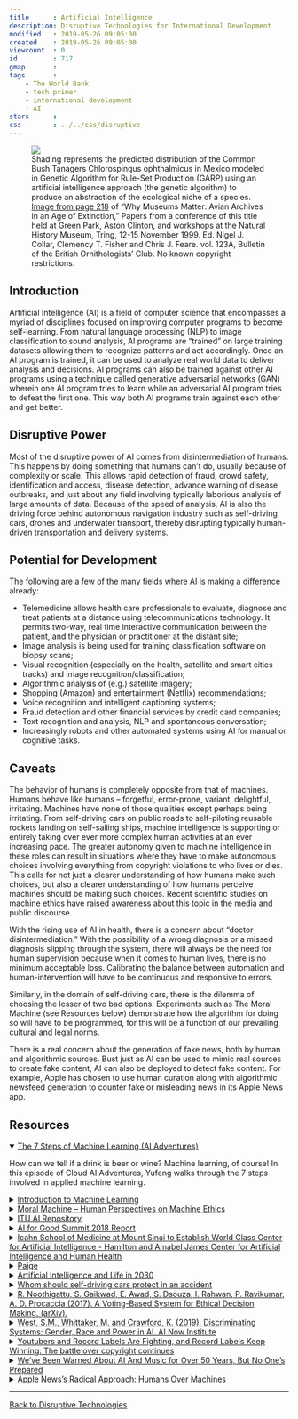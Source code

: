 ```yaml
---
title      : Artificial Intelligence
description: Disruptive Technologies for International Development
modified   : 2019-05-26 09:05:00
created    : 2019-05-26 09:05:00
viewcount  : 0
id         : 717
gmap       : 
tags       :
    - The World Bank
    - tech primer
    - international development
    - AI
stars      : 
css        : ../../css/disruptive
---
```


<figure>
    <img src="garp.jpg">
    <figcaption>Shading represents the predicted distribution of the Common Bush Tanagers Chlorospingus ophthalmicus in Mexico modeled in Genetic Algorithm for Rule-Set Production (GARP) using an artificial intelligence approach (the genetic algorithm) to produce an abstraction of the ecological niche of a species. <a href="https://archive.org/stream/bulletinofbrit1232003brit/#page/217/mode/1up" target="_blank">Image from page 218</a> of “Why Museums Matter: Avian Archives in an Age of Extinction,” Papers from a conference of this title held at Green Park, Aston Clinton, and workshops at the Natural History Museum, Tring, 12-15 November 1999. Ed. Nigel J. Collar, Clemency T. Fisher and Chris J. Feare. vol. 123A, Bulletin of the British Ornithologists’ Club. No known copyright restrictions.</figcaption>
</figure>

## Introduction

Artificial Intelligence (AI) is a field of computer science that encompasses a myriad of disciplines focused on improving computer programs to become self-learning. From natural language processing (NLP) to image classification to sound analysis, AI programs are “trained” on large training datasets allowing them to recognize patterns and act accordingly. Once an AI program is trained, it can be used to analyze real world data to deliver analysis and decisions. AI programs can also be trained against other AI programs using a technique called generative adversarial networks (GAN) wherein one AI program tries to learn while an adversarial AI program tries to defeat the first one. This way both AI programs train against each other and get better.

## Disruptive Power

Most of the disruptive power of AI comes from disintermediation of humans. This happens by doing something that humans can’t do, usually because of complexity or scale. This allows rapid detection of fraud, crowd safety, identification and access, disease detection, advance warning of disease outbreaks, and just about any field involving typically laborious analysis of large amounts of data. Because of the speed of analysis, AI is also the driving force behind autonomous navigation industry such as self-driving cars, drones and underwater transport, thereby disrupting typically human-driven transportation and delivery systems.

## Potential for Development

The following are a few of the many fields where AI is making a difference already:

- Telemedicine allows health care professionals to evaluate, diagnose and treat patients at a distance using telecommunications technology. It permits two-way, real time interactive communication between the patient, and the physician or practitioner at the distant site;
- Image analysis is being used for training classification software on biopsy scans;
- Visual recognition (especially on the health, satellite and smart cities tracks) and image recognition/classification; 
- Algorithmic analysis of (e.g.) satellite imagery;
- Shopping (Amazon) and entertainment (Netflix) recommendations;
- Voice recognition and intelligent captioning systems;
- Fraud detection and other financial services by credit card companies;
- Text recognition and analysis, NLP and spontaneous conversation; 
- Increasingly robots and other automated systems using AI for manual or cognitive tasks. 

## Caveats

The behavior of humans is completely opposite from that of machines. Humans behave like humans – forgetful, error-prone, variant, delightful, irritating. Machines have none of those qualities except perhaps being irritating. From self-driving cars on public roads to self-piloting reusable rockets landing on self-sailing ships, machine intelligence is supporting or entirely taking over ever more complex human activities at an ever increasing pace. The greater autonomy given to machine intelligence in these roles can result in situations where they have to make autonomous choices involving everything from copyright violations to who lives or dies. This calls for not just a clearer understanding of how humans make such choices, but also a clearer understanding of how humans perceive machines should be making such choices. Recent scientific studies on machine ethics have raised awareness about this topic in the media and public discourse.

With the rising use of AI in health, there is a concern about “doctor disintermediation.” With the possibility of a wrong diagnosis or a missed diagnosis slipping through the system, there will always be the need for human supervision because when it comes to human lives, there is no minimum acceptable loss. Calibrating the balance between automation and human-intervention will have to be continuous and responsive to errors. 

Similarly, in the domain of self-driving cars, there is the dilemma of choosing the lesser of two bad options. Experiments such as The Moral Machine (see Resources below) demonstrate how the algorithm for doing so will have to be programmed, for this will be a function of our prevailing cultural and legal norms.

There is a real concern about the generation of fake news, both by human and algorithmic sources. Bust just as AI can be used to mimic real sources to create fake content, AI can also be deployed to detect fake content. For example, Apple has chosen to use human curation along with algorithmic newsfeed generation to counter fake or misleading news in its Apple News app.

## Resources

<details class="video" open>
    <summary><a href="https://www.youtube.com/watch?v=nKW8Ndu7Mjw" target="_blank">The 7 Steps of Machine Learning (AI Adventures)</a></summary> 
    <p>How can we tell if a drink is beer or wine? Machine learning, of course! In this episode of Cloud AI Adventures, Yufeng walks through the 7 steps involved in applied machine learning.</p>
</details>

<details class="video">
    <summary><a href="https://www.youtube.com/watch?v=h0e2HAPTGF4" target="_blank">Introduction to Machine Learning</a></summary>
    <p><a href="http://ocw.mit.edu/6-0002F16" title="View the complete course" target="_blank">MIT 6.0002 Introduction to Computational Thinking and Data Science, Fall 2016.</a> Instructor: Eric Grimson. In this lecture, Prof. Grimson introduces machine learning and shows examples of supervised learning using feature vectors</p>
</details>

<details class="video">
    <summary><a href="https://www.youtube.com/watch?v=XCO8ET66xE4" target="_blank">Moral Machine – Human Perspectives on Machine Ethics</a></summary>
    <p><a href="http://moralmachine.mit.edu/" target="_blank">The Moral Machine</a> is a platform for gathering a human perspective on moral decisions made by machine intelligence, such as self-driving cars. We show you moral dilemmas, where a driverless car must choose the lesser of two evils, such as killing two passengers or five pedestrians. As an outside observer, you judge which outcome you think is more acceptable. You can then see how your responses compare with those of other people.</p>
</details>

<details class="text">
    <summary><a href="https://www.itu.int/en/ITU-T/AI/Pages/ai-repository.aspx" target="_blank">ITU AI Repository</a></summary>
    <p>ITU has launched a global Artificial Intelligence (AI) repository to identify AI related projects, research initiatives, think-tanks and organizations that can accelerate progress towards <a href="https://sustainabledevelopment.un.org/" target="_blank">the 17 UN Sustainable Development Goals</a>. The AI Repository is open to all and we invite anyone working in the field of AI to contribute to this resource.</p>
</details>

<details class="text">
    <summary><a href="https://2ja3zj1n4vsz2sq9zh82y3wi-wpengine.netdna-ssl.com/wp-content/uploads/2018/12/SDGs-Report.pdf" target="_blank">AI for Good Summit 2018 Report</a></summary>
    <p>The AI for Good Global Summit brought together leading minds in AI and humanitarian action to facilitate inclusive global dialogue and launch projects that use AI to benefit humanity. The action-oriented event focused on how AI can yield practical, long-term solutions to help achieve the SDGs. Hundreds of people attended and thousands of people worldwide followed the discussions via webcast.</p>
</details>

<details class="text">
    <summary><a href="https://www.mountsinai.org/about/newsroom/2019/icahn-school-of-medicine-at-mount-sinai-to-establish-world-class-center-for-artificial-intelligence-hamilton-and-amabel-james-center-for-artificial-intelligence-and-human-health" target="_blank">Icahn School of Medicine at Mount Sinai to Establish World Class Center for Artificial Intelligence - Hamilton and Amabel James Center for Artificial Intelligence and Human Health</a></summary>
    <p>First center in New York to seamlessly integrate artificial intelligence, data science and genomic screening to advance clinical practice and patient outcomes. It will combine artificial intelligence with data science and genomics in a standalone site≥ enabling researchers to enhance their understanding, diagnosis, and treatment of human diseases—including the most debilitating—and promote improved health and well-being.</p>
</details>

<details class="text">
    <summary><a href="https://paige.ai" target="_blank">Paige</a></summary>
    <p>Paige is creating software modules that allow pathologists to improve the scalability of their work, enabling them to provide better care, at lower cost. Their long-term plan is to develop new treatment paradigms that integrate computational pathology with electronic health records, genomic and other clinical data.</p>
</details>

<details class="text">
    <summary><a href="https://ai100.stanford.edu/sites/g/files/sbiybj9861/f/ai_100_report_0831fnl.pdf" target="_blank">Artificial Intelligence and Life in 2030</a></summary>
    <p>Artificial Intelligence (AI) is a science and a set of computational technologies that are inspired by—but typically operate quite differently from—the ways people use their nervous systems and bodies to sense, learn, reason, and take action. While the rate of progress in AI has been patchy and unpredictable, there have been significant advances since the field’s inception sixty years ago. Once a mostly academic area of study, twenty-first century AI enables a constellation of mainstream technologies that are having a substantial impact on everyday lives. Computer vision and AI planning, for example, drive the video games that are now a bigger entertainment industry than Hollywood. Deep learning, a form of machine learning based on layered representations of variables referred to as neural networks, has made speech-understanding practical on our phones and in our kitchens, and its algorithms can be applied widely to an array of applications that rely on pattern recognition. Natural Language Processing (NLP) and knowledge representation and reasoning have enabled a machine to beat the Jeopardy champion and are bringing new power to Web searches.</p>
</details>

<details class="text">
    <summary><a href="https://amp.economist.com/science-and-technology/2018/10/27/whom-should-self-driving-cars-protect-in-an-accident" target="_blank">Whom should self-driving cars protect in an accident</a></summary>
    <p>The trolley problem used to be an obscure question in philosophical ethics. It runs as follows: a trolley, or a train, is speeding down a track towards a junction. Some moustache-twirling evildoer has tied five people to the track ahead, and another person to the branch line. You are standing next to a lever that controls the junction. Do nothing, and the five people will be killed. Pull the lever, and only one person dies. What is the ethical course of action?</p>
</details>

<details class="text">
    <summary><a href="https://arxiv.org/pdf/1709.06692.pdf" target="_blank">R. Noothigattu, S. Gaikwad, E. Awad, S. Dsouza, I. Rahwan, P. Ravikumar, A. D. Procaccia (2017). A Voting-Based System for Ethical Decision Making. (arXiv).</a></summary>
    <p>We present a general approach to automating ethical decisions, drawing on machine learning and computational social choice. In a nutshell, we propose to learn a model of societal prefer- ences, and, when faced with a specific ethical dilemma at runtime, efficiently aggregate those preferences to identify a desirable choice. We provide a concrete algorithm that instantiates our approach; some of its crucial steps are informed by a new theory of swap-dominance efficient voting rules. Finally, we implement and evaluate a system for ethical decision making in the autonomous vehicle domain, using preference data collected from 1.3 million people through the Moral Machine website.</p>
</details>

<details class="text">
    <summary><a href="https://ainowinstitute.org/discriminatingsystems.html" target="_blank">West, S.M., Whittaker, M. and Crawford, K. (2019). Discriminating Systems: Gender, Race and Power in AI. AI Now Institute</a></summary>
    <p>The use of AI systems for the classification, detection, and prediction of race and gender is in urgent need of re-evaluation. The histories of ‘race science’ are a grim reminder that race and gender classification based on appearance is scientifically flawed and easily abused. Systems that use physical appearance as a proxy for character or interior states are deeply suspect, including AI tools that claim to detect sexuality from headshots,iv predict ‘criminality’ based on facial features,v or assess worker competence via ‘micro-expressions.’ vi Such systems are replicating patterns of racial and gender bias in ways that can deepen and justify historical inequality. The commercial deployment of these tools is cause for deep concern.</p>
</details>

<details class="text">
    <summary><a href="https://www.theverge.com/2019/5/24/18635904/copyright-youtube-creators-dmca-takedown-fair-use-music-cover" target="_blank">Youtubers and Record Labels Are Fighting, and Record Labels Keep Winning: The battle over copyright continues</a></summary>
    <p>Copyright issues have plagued YouTube and its community for years, but creators are calling this moment in time one of the worst eras for trying to navigate the platform. Over the past six months, multiple YouTubers have run into issues with what they describe as aggressive copyright claims from record labels. … It’s a real problem for creators who want to remix or create educational content about popular music, and the law isn’t necessarily on their side: fair use law is limited in scope, and even musical covers and a cappella performances are still protected by various forms of copyright. It all leads to a tense balance between the interests of video creators and musicians, with YouTube caught in the middle.</p>
</details>

<details class="text">
    <summary><a href="https://www.theverge.com/2019/4/17/18299563/ai-algorithm-music-law-copyright-human" target="_blank">We’ve Been Warned About AI And Music for Over 50 Years, But No One’s Prepared</a></summary>
    <p>The word “human” does not appear at all in US copyright law, and there’s not much existing litigation around the word’s absence. This has created a giant gray area and left AI’s place in copyright unclear. It also means the law doesn’t account for AI’s unique abilities, like its potential to work endlessly and mimic the sound of a specific artist. Depending on how legal decisions shake out, AI systems could become a valuable tool to assist creativity, a nuisance ripping off hard-working human musicians, or both.</p>
</details>

<details class="text">
    <summary><a href="https://www.nytimes.com/2018/10/25/technology/apple-news-humans-algorithms.html" target="_blank">Apple News’s Radical Approach: Humans Over Machines</a></summary>
    <p>Apple has waded into the messy world of news with a service that is read regularly by roughly 90 million people. But while Google, Facebook and Twitter have come under <a href="https://www.nytimes.com/2018/04/10/us/politics/mark-zuckerberg-testimony.html?module=inline" target="_blank">intense scrutiny</a> for their disproportionate — and <a href="https://www.nytimes.com/2018/08/22/technology/facebook-internet-misinformation.html?module=inline" target="_blank">sometimes harmful</a> — influence over the spread of information, Apple has so far avoided controversy. One big reason is that while its Silicon Valley peers rely on machines and algorithms to pick headlines, Apple uses humans like Ms. Kern.</p>
</details>

----

[Back to Disruptive Technologies](/Disruptive-Technologies)